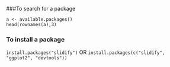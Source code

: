 ###To search for a package
```
a <- available.packages()
head(rownames(a),3)
```

### To install a package
  `install.packages("slidify")`
  OR
  `install.packages(c("slidify", "ggplot2", "devtools"))`
  
###
